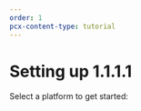 ```yaml
---
order: 1
pcx-content-type: tutorial
---
```


# Setting up 1.1.1.1

Select a platform to get started:

<DirectoryListing path="/01-setting-up-1.1.1.1"/>
